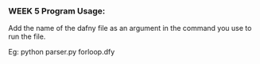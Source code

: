 ### WEEK 5 Program Usage:
Add the name of the dafny file as an argument in the command you use to run the file.

Eg: python parser.py forloop.dfy